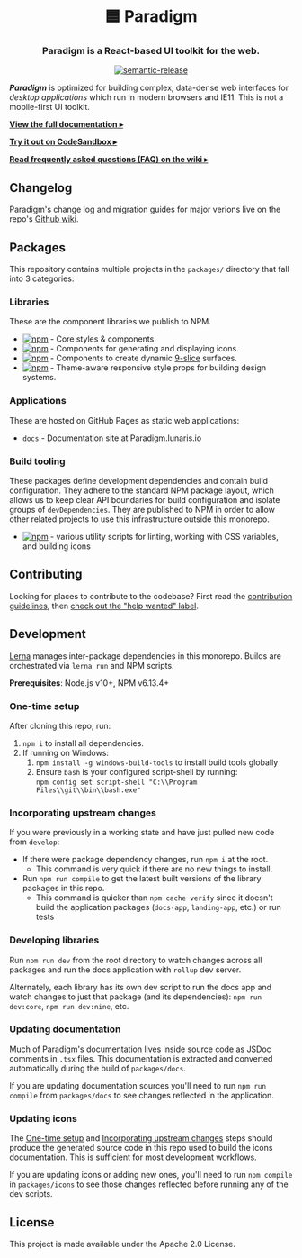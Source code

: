 <h1 align="center" style="border-bottom: none;">🟦 Paradigm</h1>
<h3 align="center">Paradigm is a React-based UI toolkit for the web.</h3>
<p align="center">
  <a href="#badge">
    <img alt="semantic-release" src="https://img.shields.io/badge/%20%20%F0%9F%93%A6%F0%9F%9A%80-semantic--release-e10079.svg">
  </a>
</p>


***Paradigm*** is optimized for building complex, data-dense web interfaces for _desktop applications_ which run in modern browsers and IE11. This is not a mobile-first UI toolkit.

[**View the full documentation ▸**](http://Paradigm.lunaris.io/docs)

[**Try it out on CodeSandbox ▸**](https://codesandbox.io/s/blueprint-sandbox-et9xy)

[**Read frequently asked questions (FAQ) on the wiki ▸**](https://github.com/lunaris-studios/Paradigm/wiki/Frequently-Asked-Questions)

## Changelog

Paradigm's change log and migration guides for major verions live on the repo's [Github wiki](https://github.com/lunaris-studios/Paradigm/wiki/1.x-Changelog).

## Packages

This repository contains multiple projects in the `packages/` directory that fall into 3 categories:

### Libraries

These are the component libraries we publish to NPM.

-   [![npm](https://img.shields.io/npm/v/@paradigmjs/paradigm.svg?label=@paradigmjs/paradigm)](https://www.npmjs.com/package/@paradigmjs/paradigm) - Core styles & components.
-   [![npm](https://img.shields.io/npm/v/@paradigmjs/icons.svg?label=@paradigmjs/icons)](https://www.npmjs.com/package/@paradigmjs/icons) - Components for generating and displaying icons.
-   [![npm](https://img.shields.io/npm/v/@paradigmjs/nine.svg?label=@paradigmjs/nine)](https://www.npmjs.com/package/@paradigmjs/nine) - Components to create dynamic [9-slice](https://en.wikipedia.org/wiki/9-slice_scaling) surfaces.
-   [![npm](https://img.shields.io/npm/v/@paradigmjs/protocol.svg?label=@paradigmjs/protocol)](https://www.npmjs.com/package/@paradigmjs/protocol) - Theme-aware responsive style props for building design systems.

### Applications

These are hosted on GitHub Pages as static web applications:

- `docs` - Documentation site at Paradigm.lunaris.io

### Build tooling

These packages define development dependencies and contain build configuration. They adhere to the standard NPM package layout, which allows us to keep clear API boundaries for build configuration and isolate groups of `devDependencies`. They are published to NPM in order to allow other related projects to use this infrastructure outside this monorepo.

-   [![npm](https://img.shields.io/npm/v/@paradigmjs/scripts.svg?label=@paradigmjs/scripts)](https://www.npmjs.com/package/@paradigmjs/scripts) - various utility scripts for linting, working with CSS variables, and building icons

## Contributing

Looking for places to contribute to the codebase?
First read the [contribution guidelines](https://github.com/lunaris-studios/Paradigm/blob/develop/CONTRIBUTING.md),
then [check out the "help wanted" label](https://github.com/lunaris-studios/Paradigm/labels/help%20wanted).

## Development

[Lerna](https://lerna.js.org/) manages inter-package dependencies in this monorepo.
Builds are orchestrated via `lerna run` and NPM scripts.

**Prerequisites**: Node.js v10+, NPM v6.13.4+

### One-time setup

After cloning this repo, run:

1. `npm i` to install all dependencies.
2. If running on Windows:
    1. `npm install -g windows-build-tools` to install build tools globally
    2. Ensure `bash` is your configured script-shell by running:<br />
       `npm config set script-shell "C:\\Program Files\\git\\bin\\bash.exe"`

### Incorporating upstream changes

If you were previously in a working state and have just pulled new code from `develop`:

-   If there were package dependency changes, run `npm i` at the root.
    -   This command is very quick if there are no new things to install.
-   Run `npm run compile` to get the latest built versions of the library packages in this repo.
    -   This command is quicker than `npm cache verify` since it doesn't build the application packages (`docs-app`, `landing-app`, etc.) or run tests

### Developing libraries

Run `npm run dev` from the root directory to watch changes across all packages and run the docs application with `rollup` dev server.

Alternately, each library has its own dev script to run the docs app and watch changes to just that package (and its dependencies): `npm run dev:core`, `npm run dev:nine`, etc.

### Updating documentation

Much of Paradigm's documentation lives inside source code as JSDoc comments in `.tsx` files. This documentation is extracted and converted automatically during the build of `packages/docs`.

If you are updating documentation sources you'll need to run `npm run compile` from `packages/docs` to see changes reflected in the application.

### Updating icons

The [One-time setup](#one-time-setup) and [Incorporating upstream changes](#incorporating-upstream-changes) steps should produce the generated source code in this repo used to build the icons documentation. This is sufficient for most development workflows.

If you are updating icons or adding new ones, you'll need to run `npm compile` in `packages/icons` to see those changes reflected before
running any of the dev scripts.

## License

This project is made available under the Apache 2.0 License.
